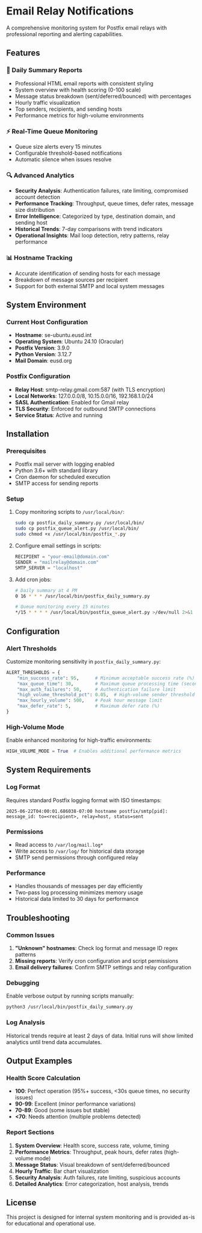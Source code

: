 # Email Relay Notifications

A comprehensive monitoring system for Postfix email relays with professional reporting and alerting capabilities.

## Features

### 📧 Daily Summary Reports
- Professional HTML email reports with consistent styling
- System overview with health scoring (0-100 scale)
- Message status breakdown (sent/deferred/bounced) with percentages
- Hourly traffic visualization
- Top senders, recipients, and sending hosts
- Performance metrics for high-volume environments

### ⚡ Real-Time Queue Monitoring
- Queue size alerts every 15 minutes
- Configurable threshold-based notifications
- Automatic silence when issues resolve

### 🔍 Advanced Analytics
- **Security Analysis**: Authentication failures, rate limiting, compromised account detection
- **Performance Tracking**: Throughput, queue times, defer rates, message size distribution
- **Error Intelligence**: Categorized by type, destination domain, and sending host
- **Historical Trends**: 7-day comparisons with trend indicators
- **Operational Insights**: Mail loop detection, retry patterns, relay performance

### 📊 Hostname Tracking
- Accurate identification of sending hosts for each message
- Breakdown of message sources per recipient
- Support for both external SMTP and local system messages

## System Environment

### Current Host Configuration
- **Hostname**: se-ubuntu.eusd.int
- **Operating System**: Ubuntu 24.10 (Oracular)
- **Postfix Version**: 3.9.0
- **Python Version**: 3.12.7
- **Mail Domain**: eusd.org

### Postfix Configuration
- **Relay Host**: smtp-relay.gmail.com:587 (with TLS encryption)
- **Local Networks**: 127.0.0.0/8, 10.15.0.0/16, 192.168.1.0/24
- **SASL Authentication**: Enabled for Gmail relay
- **TLS Security**: Enforced for outbound SMTP connections
- **Service Status**: Active and running

## Installation

### Prerequisites
- Postfix mail server with logging enabled
- Python 3.6+ with standard library
- Cron daemon for scheduled execution
- SMTP access for sending reports

### Setup
1. Copy monitoring scripts to `/usr/local/bin/`:
   ```bash
   sudo cp postfix_daily_summary.py /usr/local/bin/
   sudo cp postfix_queue_alert.py /usr/local/bin/
   sudo chmod +x /usr/local/bin/postfix_*.py
   ```

2. Configure email settings in scripts:
   ```python
   RECIPIENT = "your-email@domain.com"
   SENDER = "mailrelay@domain.com"
   SMTP_SERVER = "localhost"
   ```

3. Add cron jobs:
   ```bash
   # Daily summary at 4 PM
   0 16 * * * /usr/local/bin/postfix_daily_summary.py
   
   # Queue monitoring every 15 minutes
   */15 * * * * /usr/local/bin/postfix_queue_alert.py >/dev/null 2>&1
   ```

## Configuration

### Alert Thresholds
Customize monitoring sensitivity in `postfix_daily_summary.py`:
```python
ALERT_THRESHOLDS = {
    "min_success_rate": 95,      # Minimum acceptable success rate (%)
    "max_queue_time": 30,        # Maximum queue processing time (seconds)
    "max_auth_failures": 50,     # Authentication failure limit
    "high_volume_threshold_pct": 0.05,  # High-volume sender threshold (5%)
    "max_hourly_volume": 500,    # Peak hour message limit
    "max_defer_rate": 5,         # Maximum defer rate (%)
}
```

### High-Volume Mode
Enable enhanced monitoring for high-traffic environments:
```python
HIGH_VOLUME_MODE = True  # Enables additional performance metrics
```

## System Requirements

### Log Format
Requires standard Postfix logging format with ISO timestamps:
```
2025-06-22T04:00:01.686038-07:00 hostname postfix/smtp[pid]: message_id: to=<recipient>, relay=host, status=sent
```

### Permissions
- Read access to `/var/log/mail.log*`
- Write access to `/var/log/` for historical data storage
- SMTP send permissions through configured relay

### Performance
- Handles thousands of messages per day efficiently
- Two-pass log processing minimizes memory usage
- Historical data limited to 30 days for performance

## Troubleshooting

### Common Issues
1. **"Unknown" hostnames**: Check log format and message ID regex patterns
2. **Missing reports**: Verify cron configuration and script permissions
3. **Email delivery failures**: Confirm SMTP settings and relay configuration

### Debugging
Enable verbose output by running scripts manually:
```bash
python3 /usr/local/bin/postfix_daily_summary.py
```

### Log Analysis
Historical trends require at least 2 days of data. Initial runs will show limited analytics until trend data accumulates.

## Output Examples

### Health Score Calculation
- **100**: Perfect operation (95%+ success, <30s queue times, no security issues)
- **90-99**: Excellent (minor performance variations)
- **70-89**: Good (some issues but stable)
- **<70**: Needs attention (multiple problems detected)

### Report Sections
1. **System Overview**: Health score, success rate, volume, timing
2. **Performance Metrics**: Throughput, peak hours, defer rates (high-volume mode)
3. **Message Status**: Visual breakdown of sent/deferred/bounced
4. **Hourly Traffic**: Bar chart visualization
5. **Security Analysis**: Auth failures, rate limiting, suspicious accounts
6. **Detailed Analytics**: Error categorization, host analysis, trends

## License

This project is designed for internal system monitoring and is provided as-is for educational and operational use.